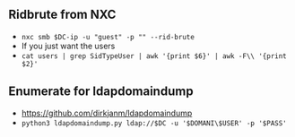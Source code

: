 ## Ridbrute from NXC
* `nxc smb $DC-ip -u "guest" -p "" --rid-brute`
* If you just want the users
* `cat users | grep SidTypeUser | awk '{print $6}' | awk -F\\ '{print $2}'`

## Enumerate for ldapdomaindump
* https://github.com/dirkjanm/ldapdomaindump
* `python3 ldapdomaindump.py ldap://$DC -u '$DOMANI\$USER' -p '$PASS'`